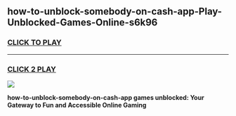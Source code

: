
## how-to-unblock-somebody-on-cash-app-Play-Unblocked-Games-Online-s6k96
<h3>
<a href="https://premium76.site?title=how-to-unblock-somebody-on-cash-app&ref=25A">CLICK TO PLAY</a></h3>
<hr>

<h3>
<a href="https://premium76.site?title=how-to-unblock-somebody-on-cash-app&ref=25A">CLICK 2 PLAY</a>
  
</h3>

<a href="https://premium76.site?title=how-to-unblock-somebody-on-cash-app&ref=25A"><img src="https://clearcache.store/games.png"></a>


**how-to-unblock-somebody-on-cash-app games unblocked: Your Gateway to Fun and Accessible Online Gaming**
